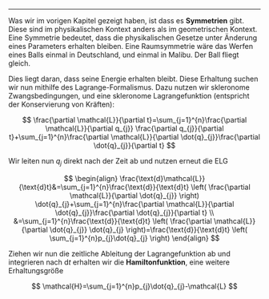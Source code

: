 ***

Was wir im vorigen Kapitel gezeigt haben, ist dass es **Symmetrien** gibt. Diese sind im physikalischen Kontext anders als im geometrischen Kontext. Eine Symmetrie bedeutet, dass die physikalischen Gesetze unter Änderung eines Parameters erhalten bleiben. Eine Raumsymmetrie wäre das Werfen eines Balls einmal in Deutschland, und einmal in Malibu. Der Ball fliegt gleich.

Dies liegt daran, dass seine Energie erhalten bleibt. Diese Erhaltung suchen wir nun mithilfe des Lagrange-Formalismus. Dazu nutzen wir skleronome Zwangsbedingungen, und eine skleronome Lagrangefunktion (entspricht der Konservierung von Kräften):

$$
\frac{\partial \mathcal{L}}{\partial t}=\sum_{j=1}^{n}\frac{\partial \mathcal{L}}{\partial q_{j}} \frac{\partial q_{j}}{\partial t}+\sum_{j=1}^{n}\frac{\partial \mathcal{L}}{\partial \dot{q}_{j}}\frac{\partial \dot{q}_{j}}{\partial t}   
$$

Wir leiten nun $q_{j}$ direkt nach der Zeit ab und nutzen erneut die ELG

$$
\begin{align}
\frac{\text{d}\mathcal{L}}{\text{d}t}&=\sum_{j=1}^{n}\frac{\text{d}}{\text{d}t} \left( \frac{\partial \mathcal{L}}{\partial \dot{q}_{j}}  \right) \dot{q}_{j}+\sum_{j=1}^{n}\frac{\partial \mathcal{L}}{\partial \dot{q}_{j}}\frac{\partial \dot{q}_{j}}{\partial t}    \\
&=\sum_{j=1}^{n}\frac{\text{d}}{\text{d}t} \left( \frac{\partial \mathcal{L}}{\partial \dot{q}_{j}} \dot{q}_{j} \right)=\frac{\text{d}}{\text{d}t} \left( \sum_{j=1}^{n}p_{j}\dot{q}_{j} \right)
\end{align}
$$

Ziehen wir nun die zeitliche Ableitung der Lagrangefunktion ab und integrieren nach $\text{d}t$ erhalten wir die **Hamiltonfunktion**, eine weitere Erhaltungsgröße

$$
\mathcal{H}=\sum_{j=1}^{n}p_{j}\dot{q}_{j}-\mathcal{L}
$$


